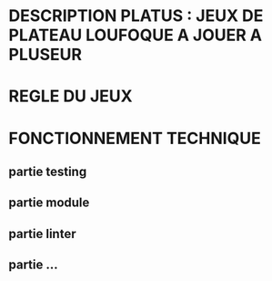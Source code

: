 # DESCRIPTION PLATUS : JEUX DE PLATEAU LOUFOQUE A JOUER A PLUSEUR

# REGLE DU JEUX

# FONCTIONNEMENT TECHNIQUE

## partie testing

## partie module

## partie linter

## partie ...
